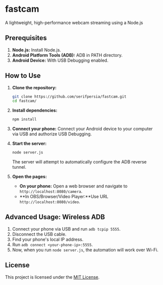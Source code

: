 # fastcam

A lightweight, high-performance webcam streaming  using a Node.js

## Prerequisites

1.  **Node.js:** Install Node.js.
2.  **Android Platform Tools (ADB):** ADB in PATH directory.
3.  **Android Device:** With USB Debugging enabled.

## How to Use

1.  **Clone the repository:**
    ```bash
    git clone https://github.com/serifpersia/fastcam.git
    cd fastcam/
    ```

2.  **Install dependencies:**
    ```bash
    npm install
    ```

3.  **Connect your phone:** Connect your Android device to your computer via USB and authorize USB Debugging.

4.  **Start the server:**
    ```bash
    node server.js
    ```
    The server will attempt to automatically configure the ADB reverse tunnel.

5.  **Open the pages:**
    - **On your phone:** Open a web browser and navigate to `http://localhost:8080/camera`.
    - **In OBS/Browser/Video Player:**Use URL `http://localhost:8080/video`.

## Advanced Usage: Wireless ADB

1.  Connect your phone via USB and run `adb tcpip 5555`.
2.  Disconnect the USB cable.
3.  Find your phone's local IP address.
4.  Run `adb connect <your-phone-ip>:5555`.
5.  Now, when you run `node server.js`, the automation will work over Wi-Fi.

## License

This project is licensed under the [MIT License](LICENSE).
